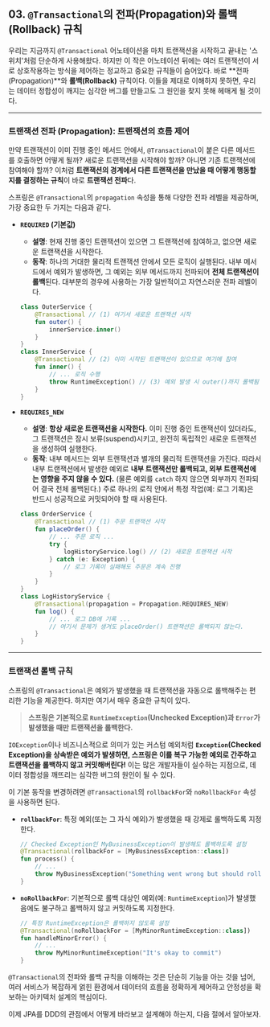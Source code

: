 ## 03\. `@Transactional`의 전파(Propagation)와 롤백(Rollback) 규칙

우리는 지금까지 `@Transactional` 어노테이션을 마치 트랜잭션을 시작하고 끝내는 '스위치'처럼 단순하게 사용해왔다. 하지만 이 작은 어노테이션 뒤에는 여러 트랜잭션이 서로 상호작용하는 방식을 제어하는 정교하고 중요한 규칙들이 숨어있다. 바로 \*\*전파(Propagation)\*\*와 **롤백(Rollback)** 규칙이다. 이들을 제대로 이해하지 못하면, 우리는 데이터 정합성이 깨지는 심각한 버그를 만들고도 그 원인을 찾지 못해 헤매게 될 것이다.

-----

### **트랜잭션 전파 (Propagation): 트랜잭션의 흐름 제어**

만약 트랜잭션이 이미 진행 중인 메서드 안에서, `@Transactional`이 붙은 다른 메서드를 호출하면 어떻게 될까? 새로운 트랜잭션을 시작해야 할까? 아니면 기존 트랜잭션에 참여해야 할까? 이처럼 **트랜잭션의 경계에서 다른 트랜잭션을 만났을 때 어떻게 행동할지를 결정하는 규칙**이 바로 **트랜잭션 전파**다.

스프링은 `@Transactional`의 `propagation` 속성을 통해 다양한 전파 레벨을 제공하며, 가장 중요한 두 가지는 다음과 같다.

  * **`REQUIRED` (기본값)**

      * **설명**: 현재 진행 중인 트랜잭션이 있으면 그 트랜잭션에 참여하고, 없으면 새로운 트랜잭션을 시작한다.
      * **동작**: 하나의 거대한 물리적 트랜잭션 안에서 모든 로직이 실행된다. 내부 메서드에서 예외가 발생하면, 그 예외는 외부 메서드까지 전파되어 **전체 트랜잭션이 롤백**된다. 대부분의 경우에 사용하는 가장 일반적이고 자연스러운 전파 레벨이다.

    <!-- end list -->

    ```kotlin
    class OuterService {
        @Transactional // (1) 여기서 새로운 트랜잭션 시작
        fun outer() {
            innerService.inner()
        }
    }
    class InnerService {
        @Transactional // (2) 이미 시작된 트랜잭션이 있으므로 여기에 참여
        fun inner() {
            // ... 로직 수행
            throw RuntimeException() // (3) 예외 발생 시 outer()까지 롤백됨
        }
    }
    ```

  * **`REQUIRES_NEW`**

      * **설명**: **항상 새로운 트랜잭션을 시작한다.** 이미 진행 중인 트랜잭션이 있더라도, 그 트랜잭션은 잠시 보류(suspend)시키고, 완전히 독립적인 새로운 트랜잭션을 생성하여 실행한다.
      * **동작**: 내부 메서드는 외부 트랜잭션과 별개의 물리적 트랜잭션을 가진다. 따라서 내부 트랜잭션에서 발생한 예외로 **내부 트랜잭션만 롤백되고, 외부 트랜잭션에는 영향을 주지 않을 수 있다.** (물론 예외를 `catch` 하지 않으면 외부까지 전파되어 결국 전체 롤백된다.) 주로 하나의 로직 안에서 특정 작업(예: 로그 기록)은 반드시 성공적으로 커밋되어야 할 때 사용된다.

    <!-- end list -->

    ```kotlin
    class OrderService {
        @Transactional // (1) 주문 트랜잭션 시작
        fun placeOrder() {
            // ... 주문 로직 ...
            try {
                logHistoryService.log() // (2) 새로운 트랜잭션 시작
            } catch (e: Exception) {
                // 로그 기록이 실패해도 주문은 계속 진행
            }
        }
    }
    class LogHistoryService {
        @Transactional(propagation = Propagation.REQUIRES_NEW)
        fun log() {
            // ... 로그 DB에 기록 ...
            // 여기서 문제가 생겨도 placeOrder() 트랜잭션은 롤백되지 않는다.
        }
    }
    ```

-----

### **트랜잭션 롤백 규칙**

스프링의 `@Transactional`은 예외가 발생했을 때 트랜잭션을 자동으로 롤백해주는 편리한 기능을 제공한다. 하지만 여기서 매우 중요한 규칙이 있다.

> **스프링은 기본적으로 `RuntimeException`(Unchecked Exception)과 `Error`가 발생했을 때만 트랜잭션을 롤백한다.**

`IOException`이나 비즈니스적으로 의미가 있는 커스텀 예외처럼 **`Exception`(Checked Exception)을 상속받은 예외가 발생하면, 스프링은 이를 복구 가능한 예외로 간주하고 트랜잭션을 롤백하지 않고 커밋해버린다\!** 이는 많은 개발자들이 실수하는 지점으로, 데이터 정합성을 깨뜨리는 심각한 버그의 원인이 될 수 있다.

이 기본 동작을 변경하려면 `@Transactional`의 `rollbackFor`와 `noRollbackFor` 속성을 사용하면 된다.

  * **`rollbackFor`**: 특정 예외(또는 그 자식 예외)가 발생했을 때 강제로 롤백하도록 지정한다.

    ```kotlin
    // Checked Exception인 MyBusinessException이 발생해도 롤백하도록 설정
    @Transactional(rollbackFor = [MyBusinessException::class])
    fun process() {
        // ...
        throw MyBusinessException("Something went wrong but should rollback")
    }
    ```

  * **`noRollbackFor`**: 기본적으로 롤백 대상인 예외(예: `RuntimeException`)가 발생했음에도 불구하고 롤백하지 않고 커밋하도록 지정한다.

    ```kotlin
    // 특정 RuntimeException은 롤백하지 않도록 설정
    @Transactional(noRollbackFor = [MyMinorRuntimeException::class])
    fun handleMinorError() {
        // ...
        throw MyMinorRuntimeException("It's okay to commit")
    }
    ```

`@Transactional`의 전파와 롤백 규칙을 이해하는 것은 단순히 기능을 아는 것을 넘어, 여러 서비스가 복잡하게 얽힌 환경에서 데이터의 흐름을 정확하게 제어하고 안정성을 확보하는 아키텍처 설계의 핵심이다.

이제 JPA를 DDD의 관점에서 어떻게 바라보고 설계해야 하는지, 다음 절에서 알아보자.